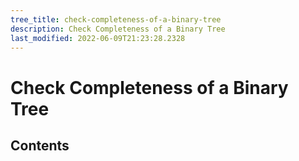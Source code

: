 ```yaml
---
tree_title: check-completeness-of-a-binary-tree
description: Check Completeness of a Binary Tree
last_modified: 2022-06-09T21:23:28.2328
---
```


# Check Completeness of a Binary Tree

## Contents
